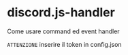 # discord.js-handler
Come usare command ed event handler 

`ATTENZIONE` inserire il token in config.json
